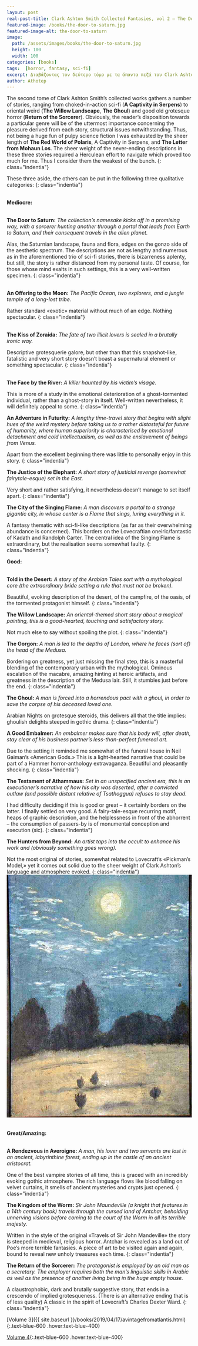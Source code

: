 ```yaml
---
layout: post
real-post-title: Clark Ashton Smith Collected Fantasies, vol 2 – The Door to Saturn
featured-image: /books/the-door-to-saturn.jpg
featured-image-alt: the-door-to-saturn
image:
  path: /assets/images/books/the-door-to-saturn.jpg
  height: 100
  width: 100
categories: [books]
tags:  [horror, fantasy, sci-fi]
excerpt: Διαβάζοντας τον δεύτερο τόμο με τα άπαντα πεζά του Clark Ashton Smith
author: Athotep
---
```


The second tome of Clark Ashton Smith’s collected works gathers a number of stories, ranging from choked-in-action sci-fi (**A Captivity in Serpens**) to oriental weird (**The Willow Landscape**, **The Ghoul**) and good old grotesque horror (**Return of the Sorcerer**). Obviously, the reader’s disposition towards a particular genre will be of the uttermost importance concerning the pleasure derived from each story, structural issues notwithstanding. Thus, not being a huge fun of pulpy science fiction I was exhausted by the sheer length of **The Red World of Polaris**, A Captivity in Serpens, and **The Letter from Mohaun Los**. The sheer weight of the never-ending descriptions in these three stories required a Herculean effort to navigate which proved too much for me. Thus I consider them the weakest of the bunch.
{: class="indentia"}

These three aside, the others can be put in the following three qualitative categories:
{: class="indentia"}  
<br>

**Mediocre:**  
<br>

**The Door to Saturn:** *The collection’s namesake kicks off in a promising way, with a sorcerer hunting another through a portal that leads from Earth to Saturn, and their consequent travels in the alien planet.*

Alas, the Saturnian landscape, fauna and flora, edges on the gonzo side of the aesthetic spectrum. The descriptions are not as lengthy and numerous as in the aforementioned trio of sci-fi stories, there is bizarreness aplenty, but still, the story is rather distanced from my personal taste. Of course, for those whose mind exalts in such settings, this is a very well-written specimen.
{: class="indentia"}  
<br>

**An Offering to the Moon:** *The Pacific Ocean, two explorers, and a jungle temple of a long-lost tribe.*

Rather standard «exotic» material without much of an edge. Nothing spectacular.
{: class="indentia"}   
<br>

**The Kiss of Zoraida:** *The fate of two illicit lovers is sealed in a brutally ironic way.*

Descriptive grotesquerie galore, but other than that this snapshot-like, fatalistic and very short story doesn’t boast a supernatural element or something spectacular.
{: class="indentia"}  
<br>

**The Face by the River:** *A killer haunted by his victim’s visage.*

This is more of a study in the emotional deterioration of a ghost-tormented individual, rather than a ghost-story in itself. Well-written nevertheless, it will definitely appeal to some.
{: class="indentia"} 
<br>

**An Adventure in Futurity:** *A lengthy time-travel story that begins with slight hues of the weird mystery before taking us to a rather distasteful far future of humanity, where human superiority is characterised by emotional detachment and cold intellectualism, as well as the enslavement of beings from Venus.*

Apart from the excellent beginning there was little to personally enjoy in this story.
{: class="indentia"} 
<br>

**The Justice of the Elephant:** *A short story of justicial revenge (somewhat fairytale-esque) set in the East.*

Very short and rather satisfying, it nevertheless doesn’t manage to set itself apart.
{: class="indentia"} 
<br>

**The City of the Singing Flame:** *A man discovers a portal to a strange gigantic city, in whose center is a Flame that sings, luring everything in it.*

A fantasy thematic with sci-fi-like descriptions (as far as their overwhelming abundance is concerned). This borders on the Lovecraftian oneiric/fantastic of Kadath and Randolph Carter. The central idea of the Singing Flame is extraordinary, but the realisation seems somewhat faulty.
{: class="indentia"} 
<br>

**Good:**  
<br>

**Told in the Desert:** *A story of the Arabian Tales sort with a mythological core (the extraordinary bride setting a rule that must not be broken).*

Beautiful, evoking description of the desert, of the campfire, of the oasis, of the tormented protagonist himself.
{: class="indentia"} 
<br>

**The Willow Landscape:** *An oriental-themed short story about a magical painting, this is a good-hearted, touching and satisfactory story.*

Not much else to say without spoiling the plot.
{: class="indentia"} 
<br>

**The Gorgon:** *A man is led to the depths of London, where he faces (sort of) the head of the Medusa.*

Bordering on greatness, yet just missing the final step, this is a masterful blending of the contemporary urban with the mythological. Ominous escalation of the macabre, amazing hinting at heroic artifacts, and greatness in the description of the Medusa lair. Still, it stumbles just before the end.
{: class="indentia"} 
<br>

**The Ghoul:** *A man is forced into a horrendous pact with a ghoul, in order to save the corpse of his deceased loved one.*

Arabian Nights on grotesque steroids, this delivers all that the title implies: ghoulish delights steeped in gothic drama.
{: class="indentia"} 
<br>

**A Good Embalmer:** *An embalmer makes sure that his body will, after death, stay clear of his business partner’s less-than-perfect funereal art.*

Due to the setting it reminded me somewhat of the funeral house in Neil Gaiman’s «American Gods.» This is a light-hearted narrative that could be part of a Hammer horror-anthology extravaganza. Beautiful and pleasantly shocking.
{: class="indentia"} 
<br>

**The Testament of Athammaus:** *Set in an unspecified ancient era, this is an executioner’s narrative of how his city was deserted, after a convicted outlaw (and possible distant relative of Tsathoggua) refuses to stay dead.*

I had difficulty deciding if this is good or great – it certainly borders on the latter. I finally settled on very good. A fairy-tale-esque recurring motif, heaps of graphic description, and the helplessness in front of the abhorrent – the consumption of passers-by is of monumental conception and execution (sic).
{: class="indentia"} 
<br>

**The Hunters from Beyond:** *An artist taps into the occult to enhance his work and (obviously something goes wrong).*

Not the most original of stories, somewhat related to Lovecraft’s «Pickman’s Model,» yet it comes out solid due to the sheer weight of Clark Ashton’s language and atmosphere evoked.
{: class="indentia"} 
<br>
![moonlight_on_boulder_ridge_colour](/assets/images/books/moonlight_on_boulder_ridge_colour.jpg)  
<br>

**Great/Amazing:**  
<br>

**A Rendezvous in Averoigne:** *A man, his lover and two servants are lost in an ancient, labyrinthine forest, ending up in the castle of an ancient aristocrat.*

One of the best vampire stories of all time, this is graced with an incredibly evoking gothic atmosphere. The rich language flows like blood falling on velvet curtains, it smells of ancient mysteries and crypts just opened.
{: class="indentia"} 
<br>

**The Kingdom of the Worm:** *Sir John Maundeville (a knight that features in a 14th century book) travels through the cursed land of Antchar, beholding unnerving visions before coming to the court of the Worm in all its terrible majesty.*

Written in the style of the original «Travels of Sir John Mandeville» the story is steeped in medieval, religious horror. Antchar is revealed as a land out of Poe’s more terrible fantasies. A piece of art to be visited again and again, bound to reveal new unholy treasures each time.
{: class="indentia"} 
<br>

**The Return of the Sorcerer:** *The protagonist is employed by an old man as a secretary. The employer requires both the man’s linguistic skills in Arabic as well as the presence of another living being in the huge empty house.*

A claustrophobic, dark and brutally suggestive story, that ends in a crescendo of implied grotesqueness. (There is an alternative ending that is of less quality) A classic in the spirit of Lovecraft’s Charles Dexter Ward.
{: class="indentia"} 
<br>

[Volume 3]({{ site.baseurl }}/books/2019/04/17/avintagefromatlantis.html){:.text-blue-600 .hover:text-blue-400}

[Volume 4](){:.text-blue-600 .hover:text-blue-400}